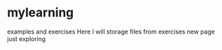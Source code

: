 # mylearning
examples and exercises
Here I will storage files from exercises
new page just exploring
